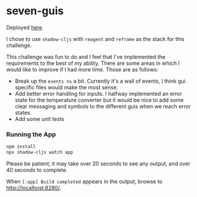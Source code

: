 # seven-guis

Deployed [here](https://clever-marigold-2dacd9.netlify.app/)

I chose to use `shadow-cljs` with `reagent` and `reframe` as the stack for this challenge.

This challenge was fun to do and I feel that I've implemented the requirements to the best of my ability. There are some areas in which I would like to improve if I had more time. Those are as follows:
- Break up the `events ns` a bit. Currently it's a wall of events, I think gui specific files would make the most sense.
- Add better error handling for inputs. I halfway implemented an error state for the temperature converter but it would be nice to add some clear messaging and symbols to the different guis when we reach error states.
- Add some unit tests

### Running the App

```sh
npm install
npx shadow-cljs watch app
```

Please be patient; it may take over 20 seconds to see any output, and over 40 seconds to complete.

When `[:app] Build completed` appears in the output, browse to
[http://localhost:8280/](http://localhost:8280/).